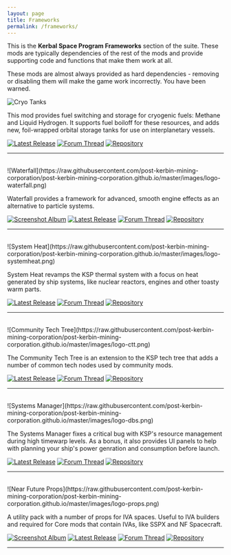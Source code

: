```yaml
---
layout: page
title: Frameworks
permalink: /frameworks/
---
```


This is the **Kerbal Space Program Frameworks** section of the suite. These mods are typically dependencies of the rest of the mods and provide supporting code and functions that make them work at all. 

These mods are almost always provided as hard dependencies - removing or disabling them will make the game work incorrectly. You have been warned. 


![Cryo Tanks](https://raw.githubusercontent.com/post-kerbin-mining-corporation/post-kerbin-mining-corporation.github.io/master/images/logo-cryotanks.png)

This mod provides fuel switching and storage for cryogenic fuels: Methane and Liquid Hydrogen. It supports fuel boiloff for these resources, and adds new, foil-wrapped orbital storage tanks for use on interplanetary vessels.


[![Latest Release](https://img.shields.io/github/v/tag/post-kerbin-mining-corporation/CryoTanks.svg?style=for-the-badge&logo=GitHub&label=latest-release&color=green)](https://github.com/post-kerbin-mining-corporation/CryoTanks/releases/latest) 
[![Forum Thread][forum-thread]](https://forum.kerbalspaceprogram.com/index.php?/topic/195042-19x-cryotanks-liquid-hydrogen-storage-and-management-may-13-2020/)
[![Repository][source-repo]](https://github.com/post-kerbin-mining-corporation/CryoTanks/)

---
<br/>
![Waterfall](https://raw.githubusercontent.com/post-kerbin-mining-corporation/post-kerbin-mining-corporation.github.io/master/images/logo-waterfall.png)

Waterfall provides a framework for advanced, smooth engine effects as an alternative to particle systems. 

[![Screenshot Album][album]](https://imgur.com/a/7dKvGXp) 
[![Latest Release](https://img.shields.io/github/v/tag/post-kerbin-mining-corporation/Waterfall.svg?style=for-the-badge&logo=GitHub&label=latest-release&color=green)](https://github.com/post-kerbin-mining-corporation/Waterfall/releases/latest) 
[![Forum Thread][forum-thread]](https://forum.kerbalspaceprogram.com/index.php?/topic/196309-111x-waterfall-a-framework-for-continuous-mesh-driven-engine-effects-march-26/)
[![Repository][source-repo]](https://github.com/post-kerbin-mining-corporation/Waterfall/)

---
<br/>
![System Heat](https://raw.githubusercontent.com/post-kerbin-mining-corporation/post-kerbin-mining-corporation.github.io/master/images/logo-systemheat.png)

System Heat revamps the KSP thermal system with a focus on heat generated by ship systems, like nuclear reactors, engines and other toasty warm parts. 


[![Latest Release](https://img.shields.io/github/v/tag/post-kerbin-mining-corporation/SystemHeat.svg?style=for-the-badge&logo=GitHub&label=latest-release&color=green)](https://github.com/post-kerbin-mining-corporation/SystemHeat/releases/latest) 
[![Forum Thread][forum-thread]](https://forum.kerbalspaceprogram.com/index.php?/topic/193909-wip-systemheat-a-replacement-for-the-coreheat-system-june-18/)
[![Repository][source-repo]](https://github.com/post-kerbin-mining-corporation/SystemHeat/)

---
<br/>
![Community Tech Tree](https://raw.githubusercontent.com/post-kerbin-mining-corporation/post-kerbin-mining-corporation.github.io/master/images/logo-ctt.png)


The Community Tech Tree is an extension to the KSP tech tree that adds a number of common tech nodes used by community mods.

[![Latest Release](https://img.shields.io/github/v/tag/post-kerbin-mining-corporation/CommunityTechTree.svg?style=for-the-badge&logo=GitHub&label=latest-release&color=green)](https://github.com/post-kerbin-mining-corporation/CommunityTechTree/releases/latest) 
[![Forum Thread][forum-thread]](https://forum.kerbalspaceprogram.com/index.php?/topic/90530-19x-community-tech-tree-february-20-2020/)
[![Repository][source-repo]](https://github.com/post-kerbin-mining-corporation/CommunityTechTree/)

---
<br/>
![Systems Manager](https://raw.githubusercontent.com/post-kerbin-mining-corporation/post-kerbin-mining-corporation.github.io/master/images/logo-dbs.png)

The Systems Manager fixes a critical bug with KSP's resource management during high timewarp levels. As a bonus, it also provides UI panels to help with planning your ship's power genration and consumption before launch. 

[![Latest Release](https://img.shields.io/github/v/tag/post-kerbin-mining-corporation/DynamicBatteryStorage.svg?style=for-the-badge&logo=GitHub&label=latest-release&color=green)](https://github.com/post-kerbin-mining-corporation/DynamicBatteryStorage/releases/latest) 
[![Forum Thread][forum-thread]](https://forum.kerbalspaceprogram.com/index.php?/topic/186207-19x-dynamic-battery-storage-electricalthermal-planning-and-timewarp-compensation-may-2/)
[![Repository][source-repo]](https://github.com/post-kerbin-mining-corporation/DynamicBatteryStorage/)

---
<br/>
![Near Future Props](https://raw.githubusercontent.com/post-kerbin-mining-corporation/post-kerbin-mining-corporation.github.io/master/images/logo-props.png)

A utility pack with a number of props for IVA spaces. Useful to IVA builders and required for Core mods that contain IVAs, like SSPX and NF Spacecraft. 

[![Screenshot Album][album]](https://imgur.com/a/Yma2u) 
[![Latest Release](https://img.shields.io/github/v/tag/post-kerbin-mining-corporation/NearFutureProps.svg?style=for-the-badge&logo=GitHub&label=latest-release&color=green)](https://github.com/post-kerbin-mining-corporation/NearFutureProps/releases/latest) 
[![Forum Thread][forum-thread]](https://forum.kerbalspaceprogram.com/index.php?/topic/166941-111x-near-future-props-prop-assets-for-iva-developers/)
[![Repository][source-repo]](https://github.com/post-kerbin-mining-corporation/NearFutureProps/)

---

[forum-thread]: https://img.shields.io/badge/KSP_FORUM_THREAD-1265a1?style=for-the-badge "Forum Thread"
[album]: https://img.shields.io/badge/PICTURES-1265a1?style=for-the-badge "Album"
[source-repo]: https://img.shields.io/badge/Repository-24292e?style=for-the-badge&logo=GitHub "A"
